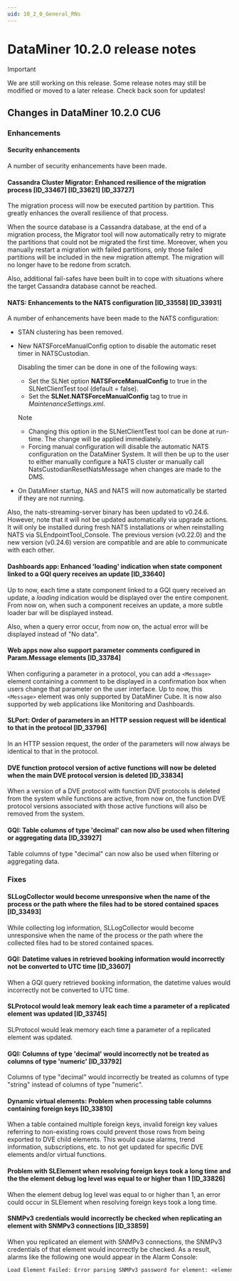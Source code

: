 ```yaml
---
uid: 10_2_0_General_RNs
---
```


# DataMiner 10.2.0 release notes

> [!IMPORTANT]
> We are still working on this release. Some release notes may still be modified or moved to a later release. Check back soon for updates!

## Changes in DataMiner 10.2.0 CU6

### Enhancements

#### Security enhancements 

A number of security enhancements have been made.

#### Cassandra Cluster Migrator: Enhanced resilience of the migration process [ID_33467] [ID_33621] [ID_33727]

<!-- Main Release Version 10.2.0 [CU6] - Feature Release Version 10.2.9 -->

The migration process will now be executed partition by partition. This greatly enhances the overall resilience of that process.

When the source database is a Cassandra database, at the end of a migration process, the Migrator tool will now automatically retry to migrate the partitions that could not be migrated the first time. Moreover, when you manually restart a migration with failed partitions, only those failed partitions will be included in the new migration attempt. The migration will no longer have to be redone from scratch.

Also, additional fail-safes have been built in to cope with situations where the target Cassandra database cannot be reached.

#### NATS: Enhancements to the NATS configuration [ID_33558] [ID_33931]

<!-- Main Release Version 10.2.0 [CU6] - Feature Release Version 10.2.8 -->

A number of enhancements have been made to the NATS configuration:

- STAN clustering has been removed.

- New NATSForceManualConfig option to disable the automatic reset timer in NATSCustodian.

    Disabling the timer can be done in one of the following ways:

    - Set the SLNet option **NATSForceManualConfig** to true in the SLNetClientTest tool (default = false).
    - Set the **SLNet.NATSForceManualConfig** tag to true in *MaintenanceSettings.xml*.

    > [!NOTE]
    > - Changing this option in the SLNetClientTest tool can be done at run-time. The change will be applied immediately.
    > - Forcing manual configuration will disable the automatic NATS configuration on the DataMiner System. It will then be up to the user to either manually configure a NATS cluster or manually call NatsCustodianResetNatsMessage when changes are made to the DMS.

- On DataMiner startup, NAS and NATS will now automatically be started if they are not running.

Also, the nats-streaming-server binary has been updated to v0.24.6. However, note that it will not be updated automatically via upgrade actions. It will only be installed during fresh NATS installations or when reinstalling NATS via SLEndpointTool_Console. The previous version (v0.22.0) and the new version (v0.24.6) version are compatible and are able to communicate with each other.

#### Dashboards app: Enhanced 'loading' indication when state component linked to a GQI query receives an update [ID_33640]

<!-- Main Release Version 10.2.0 [CU6] - Feature Release Version 10.2.8 -->

Up to now, each time a state component linked to a GQI query received an update, a *loading* indication would be displayed over the entire component. From now on, when such a component receives an update, a more subtle loader bar will be displayed instead.

Also, when a query error occur, from now on, the actual error will be displayed instead of "No data".

#### Web apps now also support parameter comments configured in Param.Message elements [ID_33784]

<!-- Main Release Version 10.2.0 [CU6] - Feature Release Version 10.2.9 -->

When configuring a parameter in a protocol, you can add a `<Message>` element containing a comment to be displayed in a confirmation box when users change that parameter on the user interface. Up to now, this `<Message>` element was only supported by DataMiner Cube. It is now also supported by web applications like Monitoring and Dashboards.

#### SLPort: Order of parameters in an HTTP session request will be identical to that in the protocol [ID_33796]

<!-- Main Release Version 10.1.0 [CU18]/10.2.0 [CU6] - Feature Release Version 10.2.9 -->

In an HTTP session request, the order of the parameters will now always be identical to that in the protocol.

#### DVE function protocol version of active functions will now be deleted when the main DVE protocol version is deleted [ID_33834]

<!-- Main Release Version 10.1.0 [CU18]/10.2.0 [CU6] - Feature Release Version 10.2.9 -->

When a version of a DVE protocol with function DVE protocols is deleted from the system while functions are active, from now on, the function DVE protocol versions associated with those active functions will also be removed from the system.

#### GQI: Table columns of type 'decimal' can now also be used when filtering or aggregating data [ID_33927]

<!-- Main Release Version 10.2.0 [CU6] - Feature Release Version 10.2.9 -->

Table columns of type "decimal" can now also be used when filtering or aggregating data.

### Fixes

#### SLLogCollector would become unresponsive when the name of the process or the path where the files had to be stored contained spaces [ID_33493]

<!-- Main Release Version 10.1.0 [CU18]/10.2.0 [CU6] - Feature Release Version 10.2.9 -->

While collecting log information, SLLogCollector would become unresponsive when the name of the process or the path where the collected files had to be stored contained spaces.

#### GQI: Datetime values in retrieved booking information would incorrectly not be converted to UTC time [ID_33607]

<!-- Main Release Version 10.2.0 [CU6] - Feature Release Version 10.2.8 -->

When a GQI query retrieved booking information, the datetime values would incorrectly not be converted to UTC time.

#### SLProtocol would leak memory leak each time a parameter of a replicated element was updated [ID_33745]

<!-- Main Release Version 10.1.0 [CU18]/10.2.0 [CU6] - Feature Release Version 10.2.9 -->

SLProtocol would leak memory each time a parameter of a replicated element was updated.

#### GQI: Columns of type 'decimal' would incorrectly not be treated as columns of type 'numeric' [ID_33792]

<!-- Main Release Version 10.2.0 [CU6] - Feature Release Version 10.2.9 -->

Columns of type "decimal" would incorrectly be treated as columns of type "string" instead of columns of type "numeric".

#### Dynamic virtual elements: Problem when processing table columns containing foreign keys [ID_33810]

<!-- Main Release Version 10.2.0 [CU6] - Feature Release Version 10.2.9 -->

When a table contained multiple foreign keys, invalid foreign key values referring to non-existing rows could prevent those rows from being exported to DVE child elements. This would cause alarms, trend information, subscriptions, etc. to not get updated for specific DVE elements and/or virtual functions.

#### Problem with SLElement when resolving foreign keys took a long time and the the element debug log level was equal to or higher than 1 [ID_33826]

<!-- Main Release Version 10.1.0 [CU18]/10.2.0 [CU6] - Feature Release Version 10.2.9 -->

When the element debug log level was equal to or higher than 1, an error could occur in SLElement when resolving foreign keys took a long time. 

#### SNMPv3 credentials would incorrectly be checked when replicating an element with SNMPv3 connections [ID_33859]

<!-- Main Release Version 10.1.0 [CU18]/10.2.0 [CU6] - Feature Release Version 10.2.9 -->

When you replicated an element with SNMPv3 connections, the SNMPv3 credentials of that element would incorrectly be checked. As a result, alarms like the following one would appear in the Alarm Console:

```txt
Load Element Failed: Error parsing SNMPv3 password for element: <element name>
```
